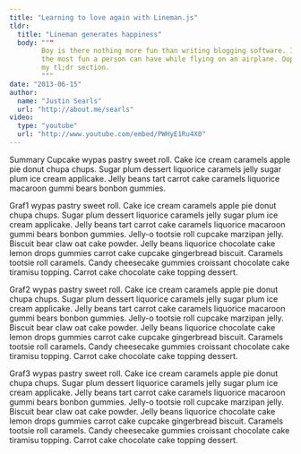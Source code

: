 ```yaml
---
title: "Learning to love again with Lineman.js"
tldr:
  title: "Lineman generates happiness"
  body: """
        Boy is there nothing more fun than writing blogging software. It's easily
        the most fun a person can have while flying on an airplane. Oops, I just wasted
        my tl;dr section.
        """
date: "2013-06-15"
author:
  name: "Justin Searls"
  url: "http://about.me/searls"
video:
  type: "youtube"
  url: "http://www.youtube.com/embed/PWHyE1Ru4X0"
---
```


Summary Cupcake wypas pastry sweet roll. Cake ice cream caramels apple pie donut chupa chups. Sugar plum dessert liquorice caramels jelly sugar plum ice cream applicake. Jelly beans tart carrot cake caramels liquorice macaroon gummi bears bonbon gummies.

Graf1 wypas pastry sweet roll. Cake ice cream caramels apple pie donut chupa chups. Sugar plum dessert liquorice caramels jelly sugar plum ice cream applicake. Jelly beans tart carrot cake caramels liquorice macaroon gummi bears bonbon gummies. Jelly-o tootsie roll cupcake marzipan jelly. Biscuit bear claw oat cake powder. Jelly beans liquorice chocolate cake lemon drops gummies carrot cake cupcake gingerbread biscuit. Caramels tootsie roll caramels. Candy cheesecake gummies croissant chocolate cake tiramisu topping. Carrot cake chocolate cake topping dessert.

Graf2 wypas pastry sweet roll. Cake ice cream caramels apple pie donut chupa chups. Sugar plum dessert liquorice caramels jelly sugar plum ice cream applicake. Jelly beans tart carrot cake caramels liquorice macaroon gummi bears bonbon gummies. Jelly-o tootsie roll cupcake marzipan jelly. Biscuit bear claw oat cake powder. Jelly beans liquorice chocolate cake lemon drops gummies carrot cake cupcake gingerbread biscuit. Caramels tootsie roll caramels. Candy cheesecake gummies croissant chocolate cake tiramisu topping. Carrot cake chocolate cake topping dessert.

Graf3 wypas pastry sweet roll. Cake ice cream caramels apple pie donut chupa chups. Sugar plum dessert liquorice caramels jelly sugar plum ice cream applicake. Jelly beans tart carrot cake caramels liquorice macaroon gummi bears bonbon gummies. Jelly-o tootsie roll cupcake marzipan jelly. Biscuit bear claw oat cake powder. Jelly beans liquorice chocolate cake lemon drops gummies carrot cake cupcake gingerbread biscuit. Caramels tootsie roll caramels. Candy cheesecake gummies croissant chocolate cake tiramisu topping. Carrot cake chocolate cake topping dessert.
